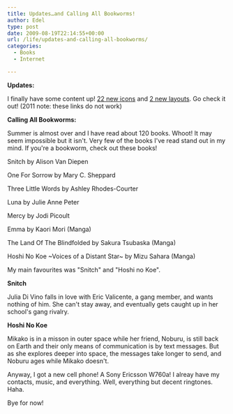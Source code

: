 ```yaml
---
title: Updates…and Calling All Bookworms!
author: Edel
type: post
date: 2009-08-19T22:14:55+00:00
url: /life/updates-and-calling-all-bookworms/
categories:
  - Books
  - Internet

---
```

**Updates:**
  
I finally have some content up! [22 new icons][1] and [2 new layouts][1]. Go check it out! (2011 note: these links do not work)

**Calling All Bookworms:**
  
Summer is almost over and I have read about 120 books. Whoot! It may seem impossible but it isn't. Very few of the books I've read stand out in my mind. If you're a bookworm, check out these books!

Snitch by Alison Van Diepen
  
One For Sorrow by Mary C. Sheppard
  
Three Little Words by Ashley Rhodes-Courter
  
Luna by Julie Anne Peter
  
Mercy by Jodi Picoult
  
Emma by Kaori Mori (Manga)
  
The Land Of The Blindfolded by Sakura Tsubaska (Manga)
  
Hoshi No Koe ~Voices of a Distant Star~ by Mizu Sahara (Manga)

My main favourites was "Snitch" and "Hoshi no Koe".

**Snitch**
  
Julia Di Vino falls in love with Eric Valicente, a gang member, and wants nothing of him. She can't stay away, and eventually gets caught up in her school's gang rivalry.

**Hoshi No Koe**
  
Mikako is in a misson in outer space while her friend, Noburu, is still back on Earth and their only means of communication is by text messages. But as she explores deeper into space, the messages take longer to send, and Noburu ages while Mikako doesn't.

Anyway, I got a new cell phone! A Sony Ericsson W760a! I alreay have my contacts, music, and everything. Well, everything but decent ringtones. Haha.

Bye for now!




 [1]: #